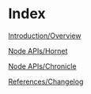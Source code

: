 # Index

[Introduction/Overview](overview.md)

[Node APIs/Hornet](root://hornet/1.0/references/api-reference.md)

[Node APIs/Chronicle](root://chronicle/1.0/references/chronicle-api-reference.md)

[References/Changelog](changelog.md)

